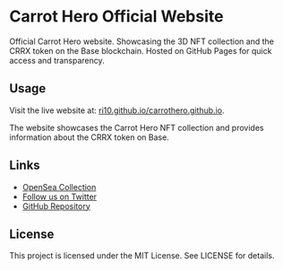 # Carrot Hero Official Website

Official Carrot Hero website. Showcasing the 3D NFT collection and the CRRX token on the Base blockchain. Hosted on GitHub Pages for quick access and transparency.

## Usage

Visit the live website at: [ri10.github.io/carrothero.github.io](https://ri10.github.io/carrothero.github.io/).

The website showcases the Carrot Hero NFT collection and provides information about the CRRX token on Base.

## Links
- [OpenSea Collection](https://opensea.io/collection/carrot-hero)
- [Follow us on Twitter](https://x.com/RI1032025870)
- [GitHub Repository](https://github.com/RI10/carrothero.github.io)

## License
This project is licensed under the MIT License. See LICENSE for details.

